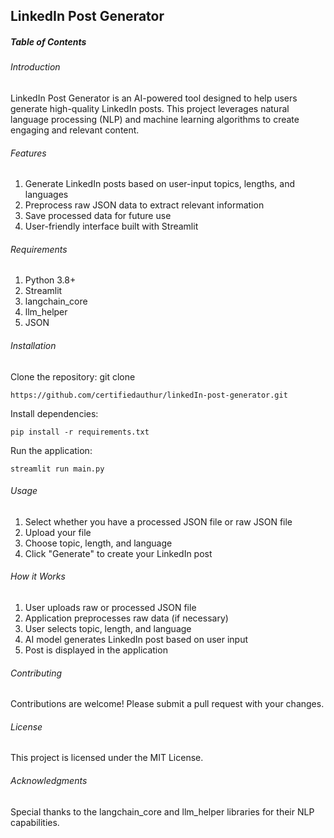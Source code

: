 ## LinkedIn Post Generator

##### Table of Contents
###### Introduction
LinkedIn Post Generator is an AI-powered tool designed to help users generate high-quality LinkedIn posts. This project leverages natural language processing (NLP) and machine learning algorithms to create engaging and relevant content.

###### Features
1. Generate LinkedIn posts based on user-input topics, lengths, and languages
2. Preprocess raw JSON data to extract relevant information
3. Save processed data for future use
4. User-friendly interface built with Streamlit
   
###### Requirements
1. Python 3.8+
2. Streamlit
3. langchain_core
4. llm_helper
5. JSON
   
###### Installation

Clone the repository: git clone 

```
https://github.com/certifiedauthur/linkedIn-post-generator.git
```

Install dependencies: 

```
pip install -r requirements.txt
```

Run the application: 

```
streamlit run main.py
```

###### Usage
1. Select whether you have a processed JSON file or raw JSON file
2. Upload your file
3. Choose topic, length, and language
4. Click "Generate" to create your LinkedIn post
   
###### How it Works
1. User uploads raw or processed JSON file
2. Application preprocesses raw data (if necessary)
3. User selects topic, length, and language
4. AI model generates LinkedIn post based on user input
5. Post is displayed in the application

###### Contributing
Contributions are welcome! Please submit a pull request with your changes.

###### License
This project is licensed under the MIT License.

###### Acknowledgments
Special thanks to the langchain_core and llm_helper libraries for their NLP capabilities.
